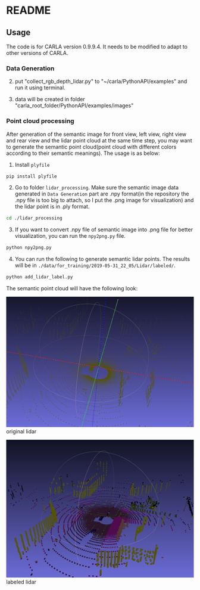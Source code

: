 # README

## Usage

The code is for CARLA version 0.9.9.4. It needs to be modified to adapt to other versions of CARLA.

### Data Generation

2. put "collect_rgb_depth_lidar.py" to "~/carla/PythonAPI/examples" and run it using terminal. 

3. data will be created in folder "carla_root_folder/PythonAPI/examples/images"

### Point cloud processing

After generation of the semantic image for front view, left view, right view and rear view and the lidar point cloud at the same time step, you may want to generate the semantic point cloud(point cloud with different colors according to their semantic meanings). The usage is as below:

1. Install `plyfile`

```bash
pip install plyfile
```

2. Go to folder `lidar_processing`. Make sure the semantic image data generated in `Data Generation` part are .npy format(in the repository the .npy file is too big to attach, so I put the .png image for visualization) and the lidar point is in .ply format.

```bash
cd ./lidar_processing
```

3. If you want to convert .npy file of semantic image into .png file for better visualization, you can run the `npy2png.py` file.

```bash
python npy2png.py
```

4. You can run the following to generate semantic lidar points. The results will be in `./data/for_training/2019-05-31_22_05/Lidar/labeled/`.

```bash
python add_lidar_label.py
```

The semantic point cloud will have the following look:

![original lidar](./imgs/lidar.png)
original lidar

![labeled lidar](./imgs/lidar_labeled.png)
labeled lidar
